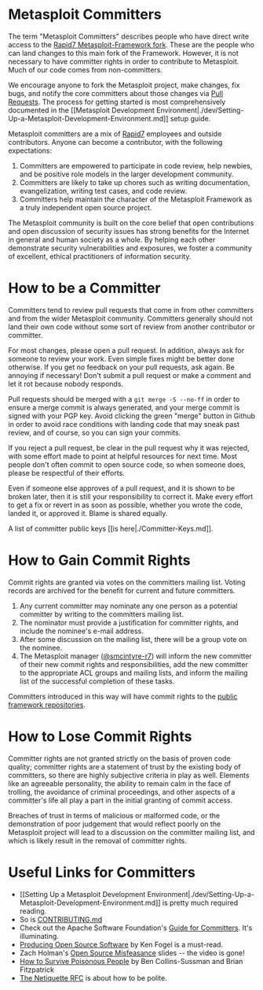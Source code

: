 # Metasploit Committers

The term "Metasploit Committers" describes people who have direct write access to the [Rapid7 Metasploit-Framework fork](https://github.com/rapid7/metasploit-framework). These are the people who can land changes to this main fork of the Framework. However, it is not necessary to have committer rights in order to contribute to Metasploit. Much of our code comes from non-committers.

We encourage anyone to fork the Metasploit project, make changes, fix bugs, and notify the core committers about those changes via [Pull Requests](http://github.com/rapid7/metasploit-framework/pulls). The process for getting started is most comprehensively documented in the [[Metasploit Development Environment|./dev/Setting-Up-a-Metasploit-Development-Environment.md]] setup guide.

Metasploit committers are a mix of [Rapid7](http://rapid7.com) employees and outside contributors. Anyone can become a contributor, with the following expectations:

1. Committers are empowered to participate in code review, help newbies, and be positive role models in the larger development community.
2. Committers are likely to take up chores such as writing documentation, evangelization, writing test cases, and code review.
3. Committers help maintain the character of the Metasploit Framework as a truly independent open source project.

The Metasploit community is built on the core belief that open contributions and open discussion of security issues has strong benefits for the Internet in general and human society as a whole. By helping each other demonstrate security vulnerabilities and exposures, we foster a community of excellent, ethical practitioners of information security.

# How to be a Committer

Committers tend to review pull requests that come in from other committers and from the wider Metasploit community. Committers generally should not land their own code without some sort of review from another contributor or committer.

For most changes, please open a pull request. In addition, always ask for someone to review your work. Even simple fixes might be better done otherwise. If you get no feedback on your pull requests, ask again. Be annoying if necessary! Don't submit a pull request or make a comment and let it rot because nobody responds.

Pull requests should be merged with a `git merge -S --no-ff` in order to ensure a merge commit is always generated, and your merge commit is signed with your PGP key. Avoid clicking the green "merge" button in Github in order to avoid race conditions with landing code that may sneak past review, and of course, so you can sign your commits.

If you reject a pull request, be clear in the pull request why it was rejected, with some effort made to point at helpful resources for next time. Most people don't often commit to open source code, so when someone does, please be respectful of their efforts.

Even if someone else approves of a pull request, and it is shown to be broken later, then it is still your responsibility to correct it. Make every effort to get a fix or revert in as soon as possible, whether you wrote the code, landed it, or approved it. Blame is shared equally.

A list of committer public keys [[is here|./Committer-Keys.md]].

# How to Gain Commit Rights

Commit rights are granted via votes on the committers mailing list. Voting records are archived for the benefit for current and future committers.

1. Any current committer may nominate any one person as a potential committer by writing to the committers mailing list.
2. The nominator must provide a justification for committer rights, and include the nominee's e-mail address.
2. After some discussion on the mailing list, there will be a group vote on the nominee.
2. The Metasploit manager ([@smcintyre-r7](https://github.com/smcintyre-r7)) will inform the new committer of their new commit rights and responsibilities, add the new committer to the appropriate ACL groups and mailing lists, and inform the mailing list of the successful completion of these tasks.

Committers introduced in this way will have commit rights to the [public framework repositories](https://github.com/orgs/rapid7/teams/framework-public-committers/repositories).

# How to Lose Commit Rights

Committer rights are not granted strictly on the basis of proven code quality; committer rights are a statement of trust by the existing body of committers, so there are highly subjective criteria in play as well. Elements like an agreeable personality, the ability to remain calm in the face of trolling, the avoidance of criminal proceedings, and other aspects of a committer's life all play a part in the initial granting of commit access.

Breaches of trust in terms of malicious or malformed code, or the demonstration of poor judgement that would reflect poorly on the Metasploit project will lead to a discussion on the committer mailing list, and which is likely result in the removal of committer rights.

# Useful Links for Committers

  * [[Setting Up a Metasploit Development Environment|./dev/Setting-Up-a-Metasploit-Development-Environment.md]] is pretty much required reading.
  * So is [CONTRIBUTING.md](https://github.com/rapid7/metasploit-framework/blob/master/CONTRIBUTING.md)
  * Check out the Apache Software Foundation's [Guide for Committers](https://www.apache.org/dev/committers). It's illuminating.
  * [Producing Open Source Software](http://www.producingoss.com/gl/) by Ken Fogel is a must-read.
  * Zach Holman's [Open Source Misfeasance](https://speakerdeck.com/holman/open-source-misfeasance) slides -- the video is gone!
  * [How to Survive Poisonous People](https://www.youtube.com/watch?v=Q52kFL8zVoM) by Ben Collins-Sussman and Brian Fitzpatrick
  * [The Netiquette RFC](http://www.faqs.org/rfcs/rfc1855.html) is about how to be polite.
